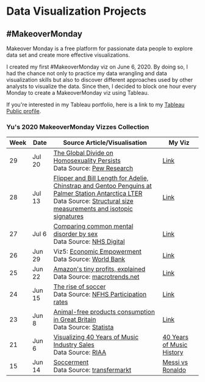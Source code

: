 # Data Visualization Projects
## #MakeoverMonday
 Makeover Monday is a free platform for passionate data people to explore data set and create more effective visualizations.

I created my first #MakeoverMonday viz on June 6, 2020. By doing so, I  had the chance not only to practice my data wrangling and data visualization skills but also to discover different approaches used by other analysts to visualize the data. Since then, I decided to block one hour every Monday to create a MakeoverMonday viz using Tableau. 

If you're interested in my Tableau portfolio, here is a link to my [Tableau Public profile](https://public.tableau.com/profile/yu.kong#!/).

### Yu's 2020 MakeoverMonday Vizzes Collection

| Week | Date | Source Article/Visualisation | My Viz |
| ---- | ---- | ---------------------------- | ---- |
| 29 | Jul 20 | [The Global Divide on Homosexuality Persists](https://www.pewresearch.org/global/2020/06/25/global-divide-on-homosexuality-persists/) <br /> Data Source: [Pew Research](https://www.pewresearch.org/global/2020/06/25/global-divide-on-homosexuality-persists/) | [Link](https://public.tableau.com/shared/J55XTYW4H?:display_count=y&:origin=viz_share_link) |
| 28 | Jul 13| [Flipper and Bill Length for Adelie, Chinstrap and Gentoo Penguins at Palmer Station Antarctica LTER](https://github.com/allisonhorst/palmerpenguins) <br /> Data Source: [Structural size measurements and isotopic signatures](https://oceaninformatics.ucsd.edu/datazoo/catalogs/pallter/datasets/220) | [Link](https://public.tableau.com/views/MakeoverMondayWK282020PenguinFlipperandBillLengthatPalmerStation/Dashboard1?:language=en&:display_count=y&:origin=viz_share_link) |
| 27 | Jul 6 | [Comparing common mental disorder by sex](https://www.bbc.com/news/health-41125009) <br /> Data Source: [NHS Digital](https://digital.nhs.uk/data-and-information/publications/statistical/adult-psychiatric-morbidity-survey/adult-psychiatric-morbidity-survey-survey-of-mental-health-and-wellbeing-england-2014)  | [Link](https://public.tableau.com/views/MakeoverMondayWK272020ComparingCommonMentalDisorderBySex/Dashboard1?:language=en&:display_count=y&publish=yes&:origin=viz_share_link) |
| 26 | Jun 29 | Viz5: [Economic Empowerment](https://openknowledge.worldbank.org/bitstream/handle/10986/32639/9781464815324.pdf) <br /> Data Source: [World Bank](https://wbl.worldbank.org/en/wbl-data) | [Link](https://public.tableau.com/views/MakeoverMondayWK262020EconomicEmpowerment/overview?:language=en&:display_count=y&:origin=viz_share_link) |
| 25 | Jun 22 | [Amazon's tiny profits, explained](https://www.vox.com/recode/2019/8/21/20826405/amazons-profits-revenue-free-cash-flow-explained-charts) <br /> Data Source: [macrotrends.net](https://www.macrotrends.net/stocks/charts/AMZN/amazon/gross-profit) | [Link](https://public.tableau.com/views/MakeoverMondayWK252020AmazonsTinyProfits/Dashboard1?:language=en&:display_count=y&:origin=viz_share_link) |
| 24 | Jun 15 | [The rise of soccer](https://fivethirtyeight.com/features/why-is-the-u-s-so-good-at-womens-soccer/) <br /> Data Source: [NFHS Participation rates](https://members.nfhs.org/participation_statistics) | [Link](https://public.tableau.com/views/Book1_v2019_4_15922409454270/TheRiseofSoccer?:language=en&:display_count=y&:origin=viz_share_link) |
| 23 | Jun 8 | [Animal-free products consumption in Great Britain](https://www.statista.com/statistics/1065843/animal-free-products-consumption-frequency-in-great-britain-by-eating-habits/) <br /> Data Source: [Statista](https://www.statista.com/statistics/1065843/animal-free-products-consumption-frequency-in-great-britain-by-eating-habits/) | [Link](https://public.tableau.com/views/MakeoverMondayWK232020/Dashboard1?:language=en&:display_count=y&:origin=viz_share_link) |
| 21 | Jun 6 | [Visualizing 40 Years of Music Industry Sales](https://www.visualcapitalist.com/music-industry-sales/) <br /> Data Source: [RIAA](https://www.riaa.com/u-s-sales-database/) | [40 Years of Music History](https://public.tableau.com/views/MakeoverMondayWK20202040YearsofMusicIndustry/Dashboard1?:language=en&:display_count=y&:origin=viz_share_link) |
| 15 | Jun 14 | [Soccerment](https://soccerment.com/2018-topscorer-preview-spanish-la-liga/) <br /> Data Source: [transfermarkt](https://www.transfermarkt.com/) | [Messi vs Ronaldo](https://public.tableau.com/views/MakeoverMondayWK152020MessivsRonaldo/MessivsRonaldo?:language=en&:display_count=y&:origin=viz_share_link) |

